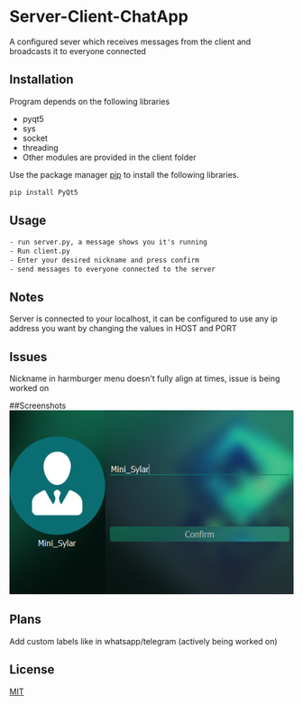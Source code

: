 # Server-Client-ChatApp
A configured sever which receives messages from the client and broadcasts it to everyone connected 

## Installation
Program depends on the following libraries
- pyqt5
- sys
- socket
- threading
- Other modules are provided in the client folder

Use the package manager [pip](https://pip.pypa.io/en/stable/) to install the following libraries.

```bash
pip install PyQt5
```

## Usage

```
- run server.py, a message shows you it's running
- Run client.py
- Enter your desired nickname and press confirm
- send messages to everyone connected to the server
```

## Notes
Server is connected to your localhost, it can be configured to use any ip address you want by changing the values in HOST and PORT

## Issues
Nickname in harmburger menu doesn't fully align at times, issue is being worked on

##Screenshots
<img src="/Screenshots/Screen-01_EnterUsername.png" alt="ChooseUsername Screenshot">

## Plans
Add custom labels like in whatsapp/telegram (actively being worked on)

## License
[MIT](https://choosealicense.com/licenses/mit/)

